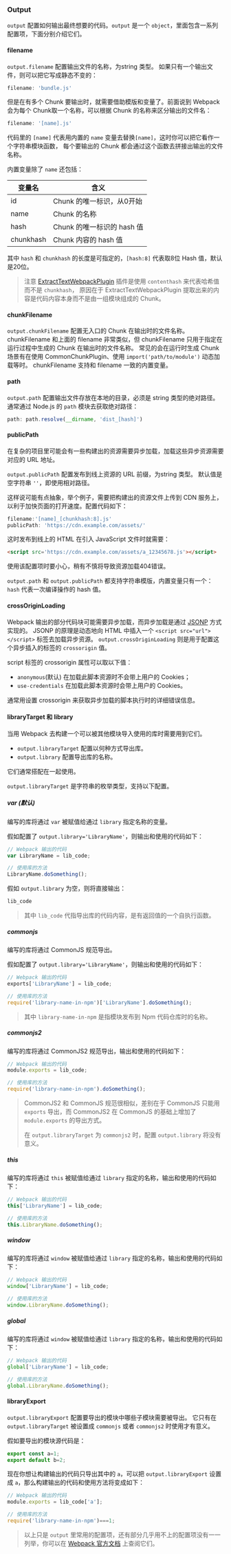 ### Output
`output` 配置如何输出最终想要的代码。`output` 是一个 `object`，里面包含一系列配置项，下面分别介绍它们。


#### filename
`output.filename` 配置输出文件的名称，为string 类型。
如果只有一个输出文件，则可以把它写成静态不变的：
```js
filename: 'bundle.js'
```
但是在有多个 Chunk 要输出时，就需要借助模版和变量了。前面说到 Webpack 会为每个 Chunk取一个名称，可以根据 Chunk 的名称来区分输出的文件名：
```js
filename: '[name].js'
```
代码里的 `[name]` 代表用内置的 `name` 变量去替换`[name]`，这时你可以把它看作一个字符串模块函数，
每个要输出的 Chunk 都会通过这个函数去拼接出输出的文件名称。

内置变量除了 `name` 还包括：

| 变量名 | 含义 |
| --- | --- |
| id | Chunk 的唯一标识，从0开始 |
| name | Chunk 的名称 |
| hash | Chunk 的唯一标识的 hash 值 |
| chunkhash | Chunk 内容的 hash 值 |

其中 `hash` 和 `chunkhash` 的长度是可指定的，`[hash:8]` 代表取8位 Hash 值，默认是20位。

> 注意 [ExtractTextWebpackPlugin](https://github.com/webpack-contrib/extract-text-webpack-plugin) 插件是使用 `contenthash` 来代表哈希值而不是 `chunkhash`，
> 原因在于 ExtractTextWebpackPlugin 提取出来的内容是代码内容本身而不是由一组模块组成的 Chunk。

#### chunkFilename
`output.chunkFilename` 配置无入口的 Chunk 在输出时的文件名称。
chunkFilename 和上面的 filename 非常类似，但 chunkFilename 只用于指定在运行过程中生成的 Chunk 在输出时的文件名称。
常见的会在运行时生成 Chunk 场景有在使用 CommonChunkPlugin、使用 `import('path/to/module')` 动态加载等时。
chunkFilename 支持和 filename 一致的内置变量。

#### path
`output.path` 配置输出文件存放在本地的目录，必须是 string 类型的绝对路径。通常通过 Node.js 的 `path` 模块去获取绝对路径：
```js
path: path.resolve(__dirname, 'dist_[hash]')
```


#### publicPath
在复杂的项目里可能会有一些构建出的资源需要异步加载，加载这些异步资源需要对应的 URL 地址。

`output.publicPath` 配置发布到线上资源的 URL 前缀，为string 类型。
默认值是空字符串 `''`，即使用相对路径。

这样说可能有点抽象，举个例子，需要把构建出的资源文件上传到 CDN 服务上，以利于加快页面的打开速度。配置代码如下：
```js
filename:'[name]_[chunkhash:8].js'
publicPath: 'https://cdn.example.com/assets/'
```
这时发布到线上的 HTML 在引入 JavaScript 文件时就需要：
```html
<script src='https://cdn.example.com/assets/a_12345678.js'></script>
```

使用该配置项时要小心，稍有不慎将导致资源加载404错误。

`output.path` 和 `output.publicPath` 都支持字符串模版，内置变量只有一个：`hash` 代表一次编译操作的 hash 值。



#### crossOriginLoading
Webpack 输出的部分代码块可能需要异步加载，而异步加载是通过 [JSONP](https://zh.wikipedia.org/wiki/JSONP) 方式实现的。
JSONP 的原理是动态地向 HTML 中插入一个 `<script src="url"></script>` 标签去加载异步资源。 
`output.crossOriginLoading` 则是用于配置这个异步插入的标签的 `crossorigin` 值。

script 标签的 crossorigin 属性可以取以下值：

- `anonymous`(默认) 在加载此脚本资源时不会带上用户的 Cookies；
- `use-credentials` 在加载此脚本资源时会带上用户的 Cookies。

通常用设置 crossorigin 来获取异步加载的脚本执行时的详细错误信息。



#### libraryTarget 和 library
当用 Webpack 去构建一个可以被其他模块导入使用的库时需要用到它们。

- `output.libraryTarget` 配置以何种方式导出库。
- `output.library` 配置导出库的名称。

它们通常搭配在一起使用。

`output.libraryTarget` 是字符串的枚举类型，支持以下配置。

##### var (默认)
编写的库将通过 `var` 被赋值给通过 `library` 指定名称的变量。

假如配置了 `output.library='LibraryName'`，则输出和使用的代码如下：
```js
// Webpack 输出的代码
var LibraryName = lib_code;

// 使用库的方法
LibraryName.doSomething();
```

假如 `output.library` 为空，则将直接输出：
```js
lib_code
```
> 其中 `lib_code` 代指导出库的代码内容，是有返回值的一个自执行函数。

##### commonjs
编写的库将通过 CommonJS 规范导出。

假如配置了 `output.library='LibraryName'`，则输出和使用的代码如下：
```js
// Webpack 输出的代码
exports['LibraryName'] = lib_code;

// 使用库的方法
require('library-name-in-npm')['LibraryName'].doSomething();
```
> 其中 `library-name-in-npm` 是指模块发布到 Npm 代码仓库时的名称。

##### commonjs2
编写的库将通过 CommonJS2 规范导出，输出和使用的代码如下：
```js
// Webpack 输出的代码
module.exports = lib_code;

// 使用库的方法
require('library-name-in-npm').doSomething();
```
> CommonJS2 和 CommonJS 规范很相似，差别在于 CommonJS 只能用 `exports` 导出，而 CommonJS2 在 CommonJS 的基础上增加了 `module.exports` 的导出方式。
> 
> 在 `output.libraryTarget` 为 `commonjs2` 时，配置 `output.library` 将没有意义。

##### this
编写的库将通过 `this` 被赋值给通过 `library` 指定的名称，输出和使用的代码如下：
```js
// Webpack 输出的代码
this['LibraryName'] = lib_code;

// 使用库的方法
this.LibraryName.doSomething();
```

##### window
编写的库将通过 `window` 被赋值给通过 `library` 指定的名称，输出和使用的代码如下：
```js
// Webpack 输出的代码
window['LibraryName'] = lib_code;

// 使用库的方法
window.LibraryName.doSomething();
```

##### global
编写的库将通过 `window` 被赋值给通过 `library` 指定的名称，输出和使用的代码如下：
```js
// Webpack 输出的代码
global['LibraryName'] = lib_code;

// 使用库的方法
global.LibraryName.doSomething();
```

#### libraryExport
`output.libraryExport` 配置要导出的模块中哪些子模块需要被导出。
它只有在 `output.libraryTarget` 被设置成 `commonjs` 或者 `commonjs2` 时使用才有意义。

假如要导出的模块源代码是：
```js
export const a=1;
export default b=2;
```
现在你想让构建输出的代码只导出其中的 `a`，可以把 `output.libraryExport` 设置成 `a`，那么构建输出的代码和使用方法将变成如下：
```js
// Webpack 输出的代码
module.exports = lib_code['a'];

// 使用库的方法
require('library-name-in-npm')===1;
```


> 以上只是 `output` 里常用的配置项，还有部分几乎用不上的配置项没有一一列举，你可以在 [Webpack 官方文档](https://webpack.js.org/configuration/output/) 上查阅它们。
